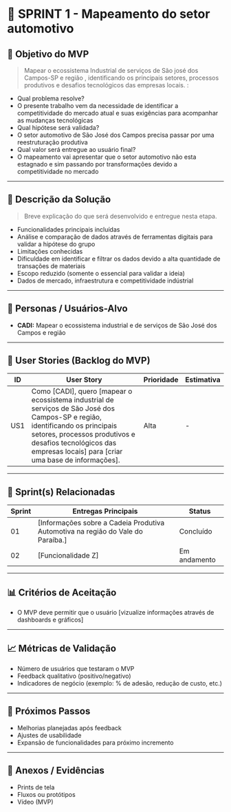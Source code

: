# 📌 SPRINT 1 - Mapeamento do setor automotivo

## 🎯 Objetivo do MVP
> Mapear o ecossistema Industrial de serviços de São josé dos Campos-SP e região , identificando os principais setores, processos produtivos e desafios tecnológicos das empresas locais. :  
- Qual problema resolve?
- O presente trabalho vem da necessidade de identificar a competitividade do mercado atual e suas exigências para acompanhar as mudanças tecnológicas  
- Qual hipótese será validada?
- O setor automotivo de São José dos Campos precisa passar por uma reestruturação produtiva
- Qual valor será entregue ao usuário final?
-  O mapeamento vai apresentar que o setor automotivo não esta estagnado e sim passando por transformações devido a competitividade no mercado 
 
---

## 📝 Descrição da Solução
> Breve explicação do que será desenvolvido e entregue nesta etapa.  
- Funcionalidades principais incluídas
- Análise e comparação de dados através de ferramentas digitais para validar a hipótese do grupo   
- Limitações conhecidas
- Dificuldade em identificar e filtrar os dados devido a alta quantidade de transações de materiais  
- Escopo reduzido (somente o essencial para validar a ideia)
- Dados de mercado, infraestrutura e competitividade indústrial  

---

## 👥 Personas / Usuários-Alvo
- **CADI:** Mapear o ecossistema industrial e de serviços de São José dos Campos e região
    

---

## 🔑 User Stories (Backlog do MVP)
| ID  | User Story                                                                 | Prioridade | Estimativa |
|-----|-----------------------------------------------------------------------------|------------|------------|
| US1 | Como [CADI], quero [mapear o ecossistema industrial de serviços de São José dos Campos-SP e região, identificando os principais setores, processos produtivos e desafios tecnológicos das empresas locais] para [criar uma base de informações].| Alta  | - |


---

## 📅 Sprint(s) Relacionadas
| Sprint | Entregas Principais                          | Status   |
|--------|----------------------------------------------|----------|
| 01     | [Informações sobre a Cadeia Produtiva Automotiva na região do Vale do Paraíba.]                        | Concluído|
| 02     | [Funcionalidade Z]                           | Em andamento |

---

## 📊 Critérios de Aceitação
- O MVP deve permitir que o usuário [vizualize informações através de dashboards e gráficos]  
  

---

## 📈 Métricas de Validação
- Número de usuários que testaram o MVP  
- Feedback qualitativo (positivo/negativo)  
- Indicadores de negócio (exemplo: % de adesão, redução de custo, etc.)  

---

## 🚀 Próximos Passos
- Melhorias planejadas após feedback  
- Ajustes de usabilidade  
- Expansão de funcionalidades para próximo incremento  

---

## 📂 Anexos / Evidências
- Prints de tela  
- Fluxos ou protótipos  
- Vídeo (MVP)  
